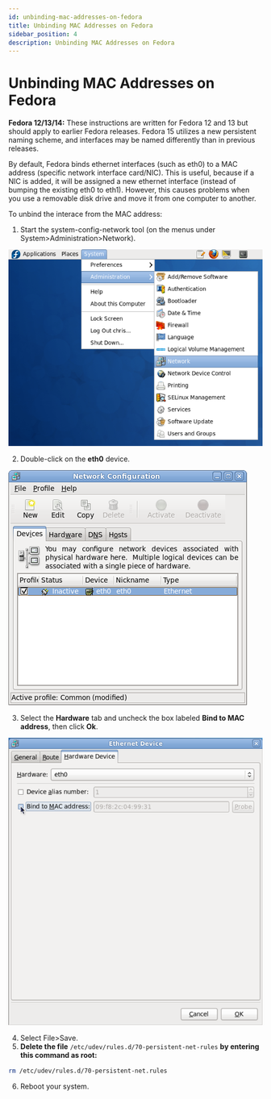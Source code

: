 ```yaml
---
id: unbinding-mac-addresses-on-fedora
title: Unbinding MAC Addresses on Fedora
sidebar_position: 4
description: Unbinding MAC Addresses on Fedora
---
```


# Unbinding MAC Addresses on Fedora

**Fedora 12/13/14:** These instructions are written for Fedora 12 and 13 but should apply to earlier Fedora releases. Fedora 15 utilizes a new persistent naming scheme, and interfaces may be named differently than in previous releases.

By default, Fedora binds ethernet interfaces (such as eth0) to a MAC address (specific network interface card/NIC). This is useful, because if a NIC is added, it will be assigned a new ethernet interface (instead of bumping the existing eth0 to eth1). However, this causes problems when you use a removable disk drive and move it from one computer to another.

To unbind the interace from the MAC address:

1. Start the system-config-network tool (on the menus under System\>Administration\>Network).

![Network Mac 1](/img/Ops235-network-mac-1.png)

2. Double-click on the **eth0** device.

![Network Mac 2](/img/Ops235-network-mac-2.png)

3. Select the **Hardware** tab and uncheck the box labeled **Bind to MAC address**, then click **Ok**.

![Network Mac 3](/img/Ops235-network-mac-3.png)

4. Select File\>Save.
5. **Delete the file** `/etc/udev/rules.d/70-persistent-net-rules` **by entering this command as root:**

```bash
rm /etc/udev/rules.d/70-persistent-net.rules
```

6. Reboot your system.
